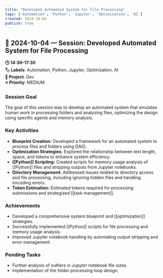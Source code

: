 ```yaml
---
title: "Developed Automated System for File Processing"
tags: ['Automation', 'Python', 'Jupyter', 'Optimization', 'AI']
created: 2024-10-04
publish: true
---
```


## 📅 2024-10-04 — Session: Developed Automated System for File Processing

**🕒 14:30–17:30**  
**🏷️ Labels**: Automation, Python, Jupyter, Optimization, AI  
**📂 Project**: Dev  
**⭐ Priority**: MEDIUM  


### Session Goal
The goal of this session was to develop an automated system that emulates human work in processing folders and analyzing files, optimizing the design using specific agents and memory analysis.

### Key Activities
- **Blueprint Creation:** Developed a framework for an automated system to process files and folders using [[AI]].
- **Optimization Strategies:** Explored the relationship between text length, space, and tokens to enhance system efficiency.
- **[[Python]] Scripting:** Created scripts for memory usage analysis of [[Python]] files and stripping outputs from Jupyter notebooks.
- **Directory Management:** Addressed issues related to directory access and file processing, including ignoring hidden files and handling encoding errors.
- **Token Estimation:** Estimated tokens required for processing submissions and strategized [[task management]].

### Achievements
- Developed a comprehensive system blueprint and [[optimization]] strategies.
- Successfully implemented [[Python]] scripts for file processing and memory usage analysis.
- Improved Jupyter notebook handling by automating output stripping and error management.

### Pending Tasks
- Further analysis of outliers in Jupyter notebook file sizes.
- Implementation of the folder processing loop design.
